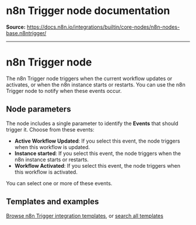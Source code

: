 # n8n Trigger node documentation

**Source:** https://docs.n8n.io/integrations/builtin/core-nodes/n8n-nodes-base.n8ntrigger/

---

# n8n Trigger node

The n8n Trigger node triggers when the current workflow updates or activates, or when the n8n instance starts or restarts. You can use the n8n Trigger node to notify when these events occur.

## Node parameters

The node includes a single parameter to identify the **Events** that should trigger it. Choose from these events:

- **Active Workflow Updated**: If you select this event, the node triggers when this workflow is updated.
- **Instance started**: If you select this event, the node triggers when the n8n instance starts or restarts.
- **Workflow Activated**: If you select this event, the node triggers when this workflow is activated.

You can select one or more of these events.

## Templates and examples

[Browse n8n Trigger integration templates](https://n8n.io/integrations/n8n-trigger/), or [search all templates](https://n8n.io/workflows/)
